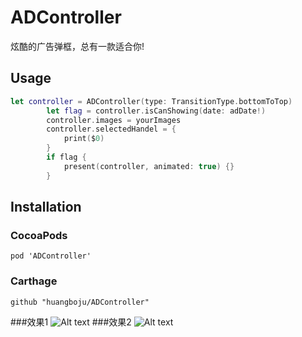 # ADController
炫酷的广告弹框，总有一款适合你!

## Usage

```swift
let controller = ADController(type: TransitionType.bottomToTop)
        let flag = controller.isCanShowing(date: adDate!)
        controller.images = yourImages
        controller.selectedHandel = {
            print($0)
        }
        if flag {
            present(controller, animated: true) {}
        }
```

## Installation

### CocoaPods
`pod 'ADController'`

### Carthage
`github "huangboju/ADController"`


###效果1
![Alt text](https://github.com/huangboju/ADController/blob/master/ADController/Resources/bottomToTop.gif)
###效果2
![Alt text](https://github.com/huangboju/ADController/blob/master/ADController/Resources/overlayHorizontal.gif)
